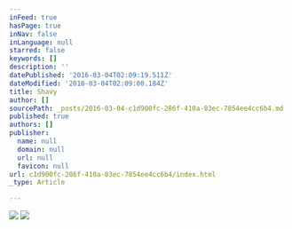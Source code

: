 ```yaml
---
inFeed: true
hasPage: true
inNav: false
inLanguage: null
starred: false
keywords: []
description: ''
datePublished: '2016-03-04T02:09:19.511Z'
dateModified: '2016-03-04T02:09:00.184Z'
title: Shavy
author: []
sourcePath: _posts/2016-03-04-c1d900fc-286f-410a-83ec-7854ee4cc6b4.md
published: true
authors: []
publisher:
  name: null
  domain: null
  url: null
  favicon: null
url: c1d900fc-286f-410a-83ec-7854ee4cc6b4/index.html
_type: Article

---
```

![](https://s3-us-west-2.amazonaws.com/the-grid-img/p/9d3ff52d4333e912242220862cb2912d51085313.jpg)
![](https://the-grid-user-content.s3-us-west-2.amazonaws.com/89a8d533-6900-4ccc-97a0-a5de5437eeb5.jpg)